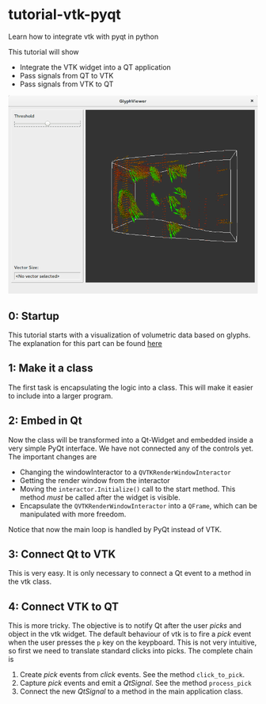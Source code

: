 # tutorial-vtk-pyqt
Learn how to integrate vtk with pyqt in python

This tutorial will show

- Integrate the VTK widget into a QT application
- Pass signals from QT to VTK
- Pass signals from VTK to QT


![Screenshot of the application](screenshot.png)

## 0: Startup

This tutorial starts with a visualization of volumetric data based on glyphs. 
The explanation for this part can be found [here](https://github.com/diego0020/tutorial-vtk-python/blob/master/volumes_example.ipynb)

## 1: Make it a class

The first task is encapsulating the logic into a class. This will make it easier to include into a larger program.

## 2: Embed in Qt

Now the class will be transformed into a Qt-Widget and embedded inside a very simple PyQt interface. We have not connected any of the controls yet. The important changes are

- Changing the windowInteractor to a `QVTKRenderWindowInteractor`
- Getting the render window from the interactor
- Moving the `interactor.Initialize()` call to the start method. This method *must* be called after the widget is visible.
- Encapsulate the `QVTKRenderWindowInteractor` into a `QFrame`, which can be manipulated with more freedom.

Notice that now the main loop is handled by PyQt instead of VTK.

## 3: Connect Qt to VTK

This is very easy. It is only necessary to connect a Qt event to a method in the vtk class.

## 4: Connect VTK to QT

This is more tricky. The objective is to notify Qt after the user *picks* and object in the vtk widget. The default behaviour of vtk is to fire a *pick* event when the user presses the `p` key on the keypboard. This is not very intuitive, so first we need to translate standard clicks into picks. The complete chain is

1. Create *pick* events from *click* events. See the method `click_to_pick`.
2. Capture *pick* events and emit a *QtSignal*. See the method `process_pick`
3. Connect the new *QtSignal* to a method in the main application class.

